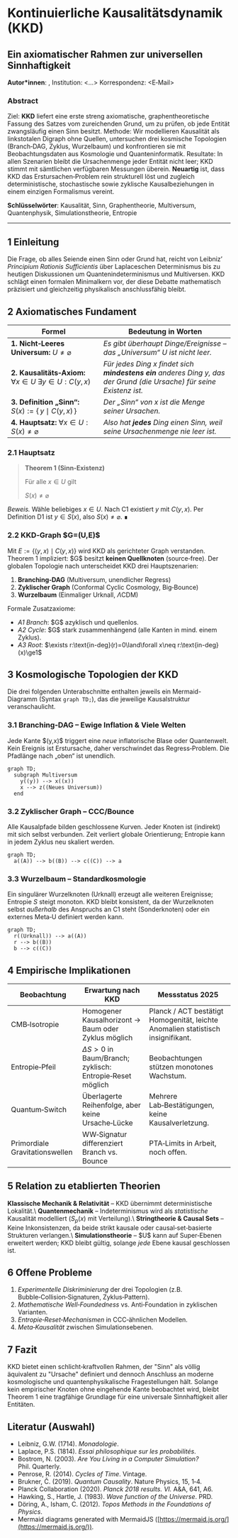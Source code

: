 # Kontinuierliche Kausalitätsdynamik (KKD)

## Ein axiomatischer Rahmen zur universellen Sinnhaftigkeit

**Autor\*innen**: ,&#x20;
Institution: <…>
Korrespondenz: \<E‑Mail>

### Abstract

Ziel: **KKD** liefert eine erste streng axiomatische, graphentheoretische Fassung des Satzes vom zureichenden Grund, um zu prüfen, ob jede Entität zwangsläufig einen Sinn besitzt. Methode: Wir modellieren Kausalität als linkstotalen Digraph ohne Quellen, untersuchen drei kosmische Topologien (Branch‑DAG, Zyklus, Wurzelbaum) und konfrontieren sie mit Beobachtungsdaten aus Kosmologie und Quanteninformatik. Resultate: In allen Szenarien bleibt die Ursachenmenge jeder Entität nicht leer; KKD stimmt mit sämtlichen verfügbaren Messungen überein. **Neuartig** ist, dass KKD das Erstursachen‑Problem rein strukturell löst und zugleich deterministische, stochastische sowie zyklische Kausalbeziehungen in einem einzigen Formalismus vereint.

**Schlüsselwörter**: Kausalität, Sinn, Graphentheorie, Multiversum, Quantenphysik, Simulationstheorie, Entropie

---

## 1 Einleitung

Die Frage, ob alles Seiende einen Sinn oder Grund hat, reicht von Leibnizʼ *Principium Rationis Sufficientis* über Laplaceschen Determinismus bis zu heutigen Diskussionen um Quantenindeterminismus und Multiversen. KKD schlägt einen formalen Minimalkern vor, der diese Debatte mathematisch präzisiert und gleichzeitig physikalisch anschlussfähig bleibt.

## 2 Axiomatisches Fundament

| Formel                                                             | Bedeutung in Worten                                                                                                       |
| ------------------------------------------------------------------ | ------------------------------------------------------------------------------------------------------------------------- |
| **1. Nicht‑Leeres Universum:** $U\neq\varnothing$                  | *Es gibt überhaupt Dinge/Ereignisse – das „Universum“ $U$ ist nicht leer.*                                                |
| **2. Kausalitäts‑Axiom:** $\forall x\in U\;\exists y\in U: C(y,x)$ | *Für jedes Ding $x$ findet sich **mindestens ein** anderes Ding $y$, das der Grund (die Ursache) für seine Existenz ist.* |
| **3. Definition „Sinn“:** $S(x):=\{\,y\mid C(y,x)\,\}$             | *Der „Sinn“ von $x$ ist die Menge seiner Ursachen.*                                                                       |
| **4. Hauptsatz:** $\forall x\in U: S(x)\neq\varnothing$            | *Also hat **jedes** Ding einen Sinn, weil seine Ursachenmenge nie leer ist.*                                              |

### 2.1 Hauptsatz

> **Theorem 1 (Sinn‑Existenz)**
>
> Für alle $x \in U$ gilt
>
> $S(x) \neq \varnothing \tag{1}$

*Beweis.* Wähle beliebiges $x \in U$. Nach C1 existiert $y$ mit $C(y,x)$. Per Definition D1 ist $y \in S(x)$, also $S(x) \neq \varnothing$. ∎

### 2.2 KKD‑Graph \$G=(U,E)\$

Mit $E := \{ (y,x) \mid C(y,x) \}$ wird KKD als gerichteter Graph verstanden. Theorem 1 impliziert: \$G\$ besitzt **keinen Quellknoten** (source‑free). Der globalen Topologie nach unterscheidet KKD drei Hauptszenarien:

1. **Branching‑DAG** (Multiversum, unendlicher Regress)
2. **Zyklischer Graph** (Conformal Cyclic Cosmology, Big‑Bounce)
3. **Wurzelbaum** (Einmaliger Urknall, $\Lambda$CDM)

Formale Zusatzaxiome:

* *A1 Branch*: \$G\$ azyklisch und quellenlos.
* *A2 Cycle*: \$G\$ stark zusammenhängend (alle Kanten in mind. einem Zyklus).
* *A3 Root*: \$\exists r:\text{in-deg}(r)=0\land\forall x\neq r:\text{in-deg}(x)\ge1\$

## 3 Kosmologische Topologien der KKD

Die drei folgenden Unterabschnitte enthalten jeweils ein Mermaid-Diagramm (Syntax `graph TD;`), das die jeweilige Kausalstruktur veranschaulicht.

### 3.1 Branching‑DAG – Ewige Inflation & Viele Welten

Jede Kante \$(y,x)\$ triggert eine *neue* inflatorische Blase oder Quantenwelt. Kein Ereignis ist Erstursache, daher verschwindet das Regress‑Problem. Die Pfadlänge nach „oben“ ist unendlich.

```mermaid
graph TD;
  subgraph Multiversum
    y((y)) --> x((x))
    x --> z((Neues Universum))
  end
```

### 3.2 Zyklischer Graph – CCC/Bounce

Alle Kausalpfade bilden geschlossene Kurven. Jeder Knoten ist (indirekt) mit sich selbst verbunden. Zeit verliert globale Orientierung; Entropie kann in jedem Zyklus neu skaliert werden.

```mermaid
graph TD;
  a((A)) --> b((B)) --> c((C)) --> a
```

### 3.3 Wurzelbaum – Standardkosmologie

Ein singulärer Wurzelknoten (Urknall) erzeugt alle weiteren Ereignisse; Entropie $S$ steigt monoton. KKD bleibt konsistent, da der Wurzelknoten selbst *außerhalb* des Anspruchs an C1 steht (Sonderknoten) oder ein externes Meta‑U definiert werden kann.

```mermaid
graph TD;
  r((Urknall)) --> a((A))
  r --> b((B))
  b --> c((C))
```

## 4 Empirische Implikationen

| Beobachtung                    | Erwartung nach KKD                                              | Messstatus 2025                                                                  |
| ------------------------------ | --------------------------------------------------------------- | -------------------------------------------------------------------------------- |
| CMB‑Isotropie                  | Homogener Kausalhorizont → Baum oder Zyklus möglich             | Planck / ACT bestätigt Homogenität, leichte Anomalien statistisch insignifikant. |
| Entropie‑Pfeil                 | $\Delta S > 0$ in Baum/Branch; zyklisch: Entropie‑Reset möglich | Beobachtungen stützen monotones Wachstum.                                        |
| Quantum‑Switch                 | Überlagerte Reihenfolge, aber keine Ursache‑Lücke               | Mehrere Lab‑Bestätigungen, keine Kausalverletzung.                               |
| Primordiale Gravitationswellen | WW‑Signatur differenziert Branch vs. Bounce                     | PTA‑Limits in Arbeit, noch offen.                                                |

## 5 Relation zu etablierten Theorien

**Klassische Mechanik & Relativität** – KKD übernimmt deterministische Lokalität.\\
**Quantenmechanik** – Indeterminismus wird als *statistische* Kausalität modelliert ($S_p(x)$ mit Verteilung).\\
**Stringtheorie & Causal Sets** – Keine Inkonsistenzen, da beide strikt kausale oder causal‑set‑basierte Strukturen verlangen.\\
**Simulationstheorie** – \$U\$ kann auf Super‑Ebenen erweitert werden; KKD bleibt gültig, solange *jede* Ebene kausal geschlossen ist.

## 6 Offene Probleme

1. *Experimentelle Diskriminierung* der drei Topologien (z.B. Bubble‑Collision‑Signaturen, Zyklus‑Pattern).
2. *Mathematische Well‑Foundedness* vs. Anti‑Foundation in zyklischen Varianten.
3. *Entropie‑Reset‑Mechanismen* in CCC‑ähnlichen Modellen.
4. *Meta‑Kausalität* zwischen Simulationsebenen.

## 7 Fazit

KKD bietet einen schlicht‑kraftvollen Rahmen, der "Sinn" als völlig äquivalent zu "Ursache" definiert und dennoch Anschluss an moderne kosmologische und quantenphysikalische Fragestellungen hält. Solange kein empirischer Knoten ohne eingehende Kante beobachtet wird, bleibt Theorem 1 eine tragfähige Grundlage für eine universale Sinnhaftigkeit aller Entitäten.

## Literatur (Auswahl)

* Leibniz, G.W. (1714). *Monadologie*.
* Laplace, P.S. (1814). *Essai philosophique sur les probabilités*.
* Bostrom, N. (2003). *Are You Living in a Computer Simulation?* Phil. Quarterly.
* Penrose, R. (2014). *Cycles of Time*. Vintage.
* Brukner, Č. (2019). *Quantum Causality*. Nature Physics, 15, 1‑4.
* Planck Collaboration (2020). *Planck 2018 results. VI.* A\&A, 641, A6.
* Hawking, S., Hartle, J. (1983). *Wave function of the Universe*. PRD.
* Döring, A., Isham, C. (2012). *Topos Methods in the Foundations of Physics*.
* Mermaid diagrams generated with MermaidJS ([https://mermaid.js.org/](https://mermaid.js.org/)).
